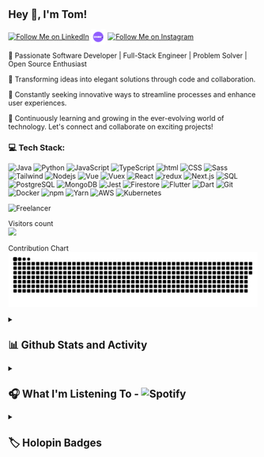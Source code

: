 ## Hey 👋, I'm Tom!

[<img src="https://raw.githubusercontent.com/Raymo111/Raymo111/master/socials/linkedin.png" height="20em" align="center" alt="Follow Me on LinkedIn" title="Follow Me on LinkedIn"/>](https://www.linkedin.com/in/tom-mcaloon-07b942222/)
[<img src="./logo.png" height="30em" align="center" alt="Check Out My Website" title="Check Out My Website"/>](https://tpmcaloon.com)
[<img src="https://raw.githubusercontent.com/Raymo111/Raymo111/master/socials/instagram.svg" height="20em" align="center" alt="Follow Me on Instagram" title="Follow Me on Instagram"/>](https://instagram.com/tom_mcaloon)

🚀 Passionate Software Developer | Full-Stack Engineer | Problem Solver | Open Source Enthusiast

🎯 Transforming ideas into elegant solutions through code and collaboration.

🌟 Constantly seeking innovative ways to streamline processes and enhance user experiences.

🌱 Continuously learning and growing in the ever-evolving world of technology. Let's connect and collaborate on exciting projects!

<h3>💻 Tech Stack:</h3>
<p>
  <img alt="Java" src="https://img.shields.io/badge/Java-ED8B00?style=flat-square&logo=openjdk&logoColor=white" />
  <img alt="Python" src="https://img.shields.io/badge/-Python-3776AB?style=flat-square&logo=python&logoColor=white" />
  <img alt="JavaScript" src="https://img.shields.io/badge/-JavaScript-F7DF1E?style=flat-square&logo=javascript&logoColor=black" />
  <img alt="TypeScript" src="https://img.shields.io/badge/-TypeScript-007ACC?style=flat-square&logo=typescript&logoColor=white" />
  <img alt="html" src="https://img.shields.io/badge/-HTML-E34F26?style=flat-square&logo=html5&logoColor=white" />
  <img alt="CSS" src="https://img.shields.io/badge/-CSS-1572B6?style=flat-square&logo=css3&logoColor=white" />
  <img alt="Sass" src="https://img.shields.io/badge/-Sass-CC6699?style=flat-square&logo=sass&logoColor=white" />
  <img alt="Tailwind" src="https://img.shields.io/badge/-Tailwind-38B2AC?style=flat-square&logo=tailwind-css&logoColor=white" />
  <img alt="Nodejs" src="https://img.shields.io/badge/-Nodejs-43853d?style=flat-square&logo=Node.js&logoColor=white" />
  <img alt="Vue" src="https://img.shields.io/badge/-Vue-4FC08D?style=flat-square&logo=vue.js&logoColor=white" />
  <img alt="Vuex" src="https://img.shields.io/badge/-Vuex-4FC08D?style=flat-square&logo=vuex&logoColor=white" />
  <img alt="React" src="https://img.shields.io/badge/-React-45b8d8?style=flat-square&logo=react&logoColor=white" />
  <img alt="redux" src="https://img.shields.io/badge/-Redux-764ABC?style=flat-square&logo=redux&logoColor=white" />
  <img alt="Next.js" src="https://img.shields.io/badge/-Next.js-000000?style=flat-square&logo=next.js&logoColor=white" />
  <img alt="SQL" src="https://img.shields.io/badge/-SQL-4479A1?style=flat-square&logo=mysql&logoColor=white" />
  <img alt="PostgreSQL" src="https://img.shields.io/badge/-PostgreSQL-4479A1?style=flat-square&logo=postgresql&logoColor=white" />
  <img alt="MongoDB" src="https://img.shields.io/badge/-MongoDB-13aa52?style=flat-square&logo=mongodb&logoColor=white" />
  <img alt="Jest" src="https://img.shields.io/badge/Jest-323330?style=style=flat-squar&logo=Jest&logoColor=white" />
  <img alt="Firestore" src="https://img.shields.io/badge/-Firestore-FFCA28?style=flat-square&logo=firebase&logoColor=white" />
  <img alt="Flutter" src="https://img.shields.io/badge/-Flutter-02569B?style=flat-square&logo=flutter&logoColor=white" />
  <img alt="Dart" src="https://img.shields.io/badge/Dart-0175C2?sstyle=flat-square&logo=dart&logoColor=white" />
  <img alt="Git" src="https://img.shields.io/badge/-Git-F05032?style=flat-square&logo=git&logoColor=white" />
  <img alt="Docker" src="https://img.shields.io/badge/-Docker-46a2f1?style=flat-square&logo=docker&logoColor=white" />
  <img alt="npm" src="https://img.shields.io/badge/-NPM-CB3837?style=flat-square&logo=npm&logoColor=white" />
  <img alt="Yarn" src="https://img.shields.io/badge/-Yarn-2C8EBB?style=flat-square&logo=yarn&logoColor=white" />
  <img alt="AWS" src="https://img.shields.io/badge/-AWS-232F3E?style=flat-square&logo=amazon-aws&logoColor=white" />
  <img alt="Kubernetes" src="https://img.shields.io/badge/-Kubernetes-326CE5?style=flat-square&logo=kubernetes&logoColor=white" />
</p>

![Freelancer](https://img.shields.io/badge/Freelancer-29B2FE?style=for-the-badge&logo=Freelancer&logoColor=white)
<div class="contra-hire-me-button" data-analyticsUserId="4ebb1dae-15bb-47b5-8f72-e4061a0efbc7" data-theme="light" data-username="tom_mc_aloon_fxt0k7g2"></div><script async src="https://contra.com/static/embed/sdk.js" charset="utf-8"></script>

<p> 
  Visitors count<br>
  <img src="https://profile-counter.glitch.me/tpmcaloon/count.svg" />
</p>

<p> 
  Contribution Chart<br>
<picture>
  <source media="(prefers-color-scheme: dark)" srcset="https://raw.githubusercontent.com/tpmcaloon/tpmcaloon/output/github-contribution-grid-snake-dark.svg">
  <source media="(prefers-color-scheme: light)" srcset="https://raw.githubusercontent.com/tpmcaloon/tpmcaloon/output/github-contribution-grid-snake.svg">
  <img alt="github contribution grid snake animation" src="https://raw.githubusercontent.com/tpmcaloon/tpmcaloon/output/github-contribution-grid-snake.svg">
</picture>
</p>

<details> 
  <summary><h2>📊 Github Stats and Activity</h2></summary>

  <h3>🔥 Streak Stats</h3>

  <!-- GitHub Readme Streak Stats - https://github.com/DenverCoder1/github-readme-streak-stats -->
  <p>
    <a href="https://github.com/tpmcaloon/github-readme-streak-stats">
      <img title="🔥 Get streak stats for your profile at git.io/streak-stats" alt="DenverCoder1's streak" src="https://streak-stats.demolab.com/?user=tpmcaloon&theme=monokai-metallian&hide_border=true"/>
    </a>
  </p>

  <h3>💻 GitHub Profile Stats</h3>

  <!-- https://github.com/anuraghazra/github-readme-stats -->

  <a href="https://github.com/anuraghazra/github-readme-stats"><img alt="tpmcalon's Github Stats" src="https://denvercoder1-github-readme-stats.vercel.app/api/?username=tpmcaloon&show_icons=true&include_all_commits=true&count_private=true&theme=react&hide_border=true&bg_color=1F222E&title_color=F85D7F&icon_color=F8D866" height="192px"/></a>
  <a href="https://github.com/anuraghazra/github-readme-stats"><img alt="tpmcaloon's Top Languages" src="https://denvercoder1-github-readme-stats.vercel.app/api/top-langs/?username=tpmcaloon&langs_count=8&layout=compact&theme=react&hide_border=true&bg_color=1F222E&title_color=F85D7F&icon_color=F8D866&hide=Jupyter%20Notebook,Roff" height="192px"/></a>
  <br/>

  <b>Note:</b> Top languages is only a metric of the languages my <strong>public code</strong> consists of and doesn't reflect experience or skill level.
  
  <!-- https://github.com/ashutosh00710/github-readme-activity-graph -->

  <a href="https://github.com/ashutosh00710/github-readme-activity-graph"><img alt="tpmcaloon's Activity Graph" src="https://github-readme-activity-graph.vercel.app/graph/?username=tpmcaloon&bg_color=1F222E&color=F8D866&line=F85D7F&point=FFFFFF&hide_border=true" /></a>
</details>


<details> 
  <summary><h2>🎧 What I'm Listening To - <img alt="Spotify" src="https://img.shields.io/badge/Spotify-1ED760?&style=flat-square&logo=spotify&logoColor=white" /></h2></summary>
  
<img height=300 align="center" src="https://spotify-github-profile.vercel.app/api/view?uid=tpmcaloon98&cover_image=true&theme=novatorem&show_offline=true&background_color=121212&interchange=false&bar_color=53b14f&bar_color_cover=false" />
</details>
<details> 
  <summary><h2>🏷️ Holopin Badges</h2></summary>
  <p><a href="https://holopin.io/@tpmcaloon"><img src="https://holopin.me/tpmcaloon" alt="@tpmcaloon&#39;s Holopin board"></a></p>
</details>
    
<!---
tpmcaloon/tpmcaloon is a ✨ special ✨ repository because its `README.md` (this file) appears on your GitHub profile.
You can click the Preview link to take a look at your changes.
--->
